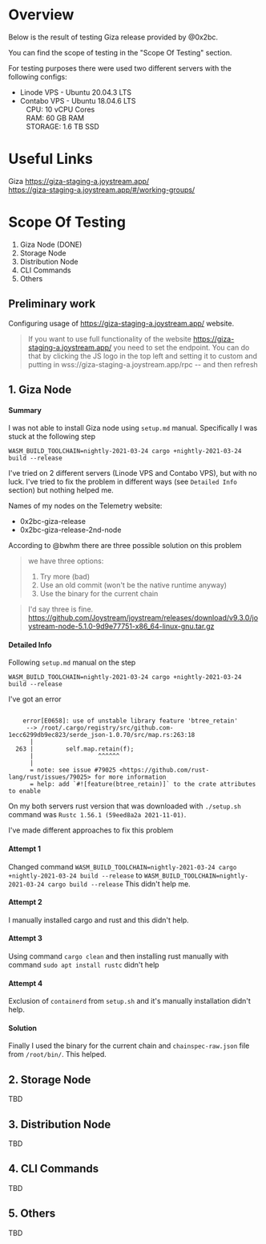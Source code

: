 # Overview 

Below is the result of testing Giza release provided by @0x2bc.

You can find the scope of testing in the "Scope Of Testing" section.

For testing purposes there were used two different servers with the following configs:
- Linode VPS  - Ubuntu 20.04.3 LTS
- Contabo VPS - Ubuntu 18.04.6 LTS  
        &nbsp;&nbsp;&nbsp;CPU: 10 vCPU Cores  
        &nbsp;&nbsp;&nbsp;RAM: 60 GB RAM  
        &nbsp;&nbsp;&nbsp;STORAGE: 1.6 TB SSD  

# Useful Links

Giza  https://giza-staging-a.joystream.app/  
https://giza-staging-a.joystream.app/#/working-groups/  


# Scope Of Testing

1) Giza Node (DONE)
2) Storage Node 
3) Distribution Node 
4) CLI Commands
5) Others

## Preliminary work 

Configuring usage of  https://giza-staging-a.joystream.app/  website. 

> If you want to use full functionality of the website https://giza-staging-a.joystream.app/  you need to set the endpoint. 
> You can do that by clicking the JS logo in the top left and setting it to custom and putting in wss://giza-staging-a.joystream.app/rpc -- and then refresh

## 1. Giza Node

#### Summary

I was not able to install Giza node using `setup.md` manual. Specifically I was stuck at the following step 

```WASM_BUILD_TOOLCHAIN=nightly-2021-03-24 cargo +nightly-2021-03-24 build --release```

I've tried on 2 different servers (Linode VPS and Contabo VPS), but with no luck. I've tried to fix the problem in different ways (see `Detailed Info` section) but nothing helped me. 

Names of my nodes on the Telemetry website:
- 0x2bc-giza-release
- 0x2bc-giza-release-2nd-node

According to @bwhm there are three possible solution on this problem 

> we have three options:
> 1. Try more (bad)
> 2. Use an old commit (won't be the native runtime anyway)
> 3. Use the binary for the current chain

> I'd say three is fine.  https://github.com/Joystream/joystream/releases/download/v9.3.0/joystream-node-5.1.0-9d9e77751-x86_64-linux-gnu.tar.gz


#### Detailed Info

Following  `setup.md` manual on the step  

```WASM_BUILD_TOOLCHAIN=nightly-2021-03-24 cargo +nightly-2021-03-24 build --release``` 

I've got an error 

```

    error[E0658]: use of unstable library feature 'btree_retain'
     --> /root/.cargo/registry/src/github.com-1ecc6299db9ec823/serde_json-1.0.70/src/map.rs:263:18
      |
  263 |         self.map.retain(f);
      |                  ^^^^^^
      |
      = note: see issue #79025 <https://github.com/rust-lang/rust/issues/79025> for more information
      = help: add `#![feature(btree_retain)]` to the crate attributes to enable
```


On my both servers rust version that was downloaded with  `./setup.sh` command was `Rustc 1.56.1 (59eed8a2a 2021-11-01)`. 

I've made different approaches to fix this problem


#### Attempt 1

Changed command `WASM_BUILD_TOOLCHAIN=nightly-2021-03-24 cargo +nightly-2021-03-24 build --release` to `WASM_BUILD_TOOLCHAIN=nightly-2021-03-24 cargo build --release` This didn't help me. 

#### Attempt 2
 
I manually installed cargo and rust and this didn't help. 

#### Attempt 3
 
Using command  `cargo clean` and then installing rust manually with command `sudo apt install rustc` didn't help

#### Attempt 4

Exclusion of `containerd` from `setup.sh` and it's manually installation didn't help. 


#### Solution

Finally I used the binary for the current chain and `chainspec-raw.json` file from `/root/bin/`.
This helped. 


## 2. Storage Node

TBD

## 3. Distribution Node 

TBD

## 4. CLI Commands

TBD

## 5. Others

TBD


